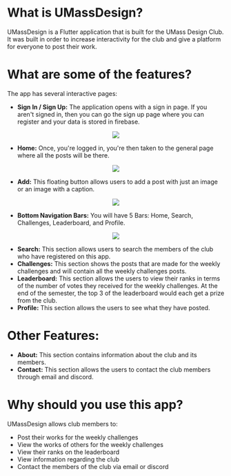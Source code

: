 # What is UMassDesign?

UMassDesign is a Flutter application that is built for the UMass Design Club. It was built in order to increase interactivity for the club and give a platform for everyone to post their work. 

# What are some of the features?
The app has several interactive pages: 
* **Sign In / Sign Up:** The application opens with a sign in page. If you aren't signed in, then you can go the sign up page where you can register and your data is stored in firebase.

<p align = "center">
  <img src = "https://media.giphy.com/media/fW5cbr8nL0zrFRF6wg/giphy.gif">
</p>

* **Home:** Once, you're logged in, you're then taken to the general page where all the posts will be there.

<p align = "center">
  <img src = "https://media.giphy.com/media/JsnikrSM2cA4nGMcpR/giphy.gif">
</p>


* **Add:** This floating button allows users to add a post with just an image or an image with a caption. 

<p align = "center">
  <img src = "https://media.giphy.com/media/Ieuu4cwZQR1Td9QYvi/giphy.gif">
</p>


* **Bottom Navigation Bars:** You will have 5 Bars: Home, Search, Challenges, Leaderboard, and Profile.

<p align = "center">
  <img src = "https://media.giphy.com/media/cOVcSe0v7LdVw8ITgm/giphy.gif">
</p>


* **Search:** This section allows users to search the members of the club who have registered on this app.  
* **Challenges:** This section shows the posts that are made for the weekly challenges and will contain all the weekly challenges posts. 
* **Leaderboard:** This section allows the users to view their ranks in terms of the number of votes they received for the weekly challenges. At the end of the semester, the top 3 of the leaderboard would each get a prize from the club.  
* **Profile:** This section allows the users to see what they have posted. 

#  Other Features:

* **About:** This section contains information about the club and its members. 
* **Contact:** This section allows the users to contact the club members through email and discord.

# Why should you use this app?
UMassDesign allows club members to:
* Post their works for the weekly challenges
* View the works of others for the weekly challenges
* View their ranks on the leaderboard
* View information regarding the club  
* Contact the members of the club via email or discord

